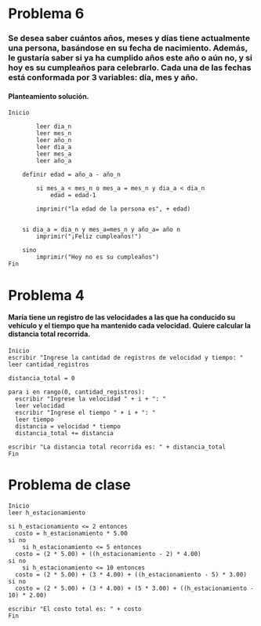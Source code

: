 # Problema 6
### Se desea saber cuántos años, meses y días tiene actualmente una persona, basándose en su fecha de nacimiento. Además, le gustaría saber si ya ha cumplido años este año o aún no, y si hoy es su cumpleaños para celebrarlo. Cada una de las fechas está conformada por 3 variables: día, mes y año.

#### Planteamiento solución.

```
Inicio
              
        leer dia_n
        leer mes_n
        leer año_n
        leer dia_a
        leer mes_a
        leer año_a    
    
    definir edad = año_a - año_n
    
        si mes_a < mes_n o mes_a = mes_n y dia_a < dia_n
            edad = edad-1
            
        imprimir("la edad de la persona es", + edad)
        
    
    si dia_a = dia_n y mes_a=mes_n y año_a= año n
        imprimir("¡Feliz cumpleaños!")
        
    sino 
        imprimir("Hoy no es su cumpleaños")
Fin
```

# Problema 4
#### María tiene un registro de las velocidades a las que ha conducido su vehículo y el tiempo que ha mantenido cada velocidad. Quiere calcular la distancia total recorrida.

```
Inicio
escribir "Ingrese la cantidad de registros de velocidad y tiempo: "
leer cantidad_registros

distancia_total = 0

para i en rango(0, cantidad_registros):
  escribir "Ingrese la velocidad " + i + ": "
  leer velocidad
  escribir "Ingrese el tiempo " + i + ": "
  leer tiempo
  distancia = velocidad * tiempo
  distancia_total += distancia

escribir "La distancia total recorrida es: " + distancia_total
Fin
```
# Problema de clase

```
Inicio
leer h_estacionamiento

si h_estacionamiento <= 2 entonces
  costo = h_estacionamiento * 5.00
si no 
    si h_estacionamiento <= 5 entonces
  costo = (2 * 5.00) + ((h_estacionamiento - 2) * 4.00)
si no 
    si h_estacionamiento <= 10 entonces
  costo = (2 * 5.00) + (3 * 4.00) + ((h_estacionamiento - 5) * 3.00)
si no
  costo = (2 * 5.00) + (3 * 4.00) + (5 * 3.00) + ((h_estacionamiento - 10) * 2.00)

escribir "El costo total es: " + costo
Fin
```

